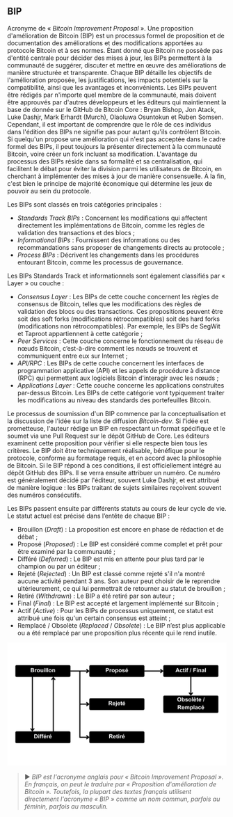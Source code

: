## BIP

Acronyme de « *Bitcoin Improvement Proposal* ». Une proposition d'amélioration de Bitcoin (BIP) est un processus formel de proposition et de documentation des améliorations et des modifications apportées au protocole Bitcoin et à ses normes. Étant donné que Bitcoin ne possède pas d'entité centrale pour décider des mises à jour, les BIPs permettent à la communauté de suggérer, discuter et mettre en œuvre des améliorations de manière structurée et transparente. Chaque BIP détaille les objectifs de l'amélioration proposée, les justifications, les impacts potentiels sur la compatibilité, ainsi que les avantages et inconvénients. Les BIPs peuvent être rédigés par n'importe quel membre de la communauté, mais doivent être approuvés par d'autres développeurs et les éditeurs qui maintiennent la base de donnée sur le GitHub de Bitcoin Core : Bryan Bishop, Jon Atack, Luke Dashjr, Mark Erhardt (Murch), Olaoluwa Osuntokun et Ruben Somsen. Cependant, il est important de comprendre que le rôle de ces individus dans l'édition des BIPs ne signifie pas pour autant qu'ils contrôlent Bitcoin. Si quelqu'un propose une amélioration qui n'est pas acceptée dans le cadre formel des BIPs, il peut toujours la présenter directement à la communauté Bitcoin, voire créer un fork incluant sa modification. L'avantage du processus des BIPs réside dans sa formalité et sa centralisation, qui facilitent le débat pour éviter la division parmi les utilisateurs de Bitcoin, en cherchant à implémenter des mises à jour de manière consensuelle. À la fin, c'est bien le principe de majorité économique qui détermine les jeux de pouvoir au sein du protocole.

Les BIPs sont classés en trois catégories principales :
* *Standards Track BIPs* : Concernent les modifications qui affectent directement les implémentations de Bitcoin, comme les règles de validation des transactions et des blocs ;
* *Informational BIPs* : Fournissent des informations ou des recommandations sans proposer de changements directs au protocole ;
* *Process BIPs* : Décrivent les changements dans les procédures entourant Bitcoin, comme les processus de gouvernance.

Les BIPs Standards Track et informationnels sont également classifiés par « Layer » ou couche :
* *Consensus Layer* : Les BIPs de cette couche concernent les règles de consensus de Bitcoin, telles que les modifications des règles de validation des blocs ou des transactions. Ces propositions peuvent être soit des soft forks (modifications rétrocompatibles) soit des hard forks (modifications non rétrocompatibles). Par exemple, les BIPs de SegWit et Taproot appartiennent à cette catégorie ;
* *Peer Services* : Cette couche concerne le fonctionnement du réseau de nœuds Bitcoin, c’est-à-dire comment les nœuds se trouvent et communiquent entre eux sur Internet ;
* *API/RPC* : Les BIPs de cette couche concernent les interfaces de programmation applicative (API) et les appels de procédure à distance (RPC) qui permettent aux logiciels Bitcoin d'interagir avec les nœuds ;
* *Applications Layer* : Cette couche concerne les applications construites par-dessus Bitcoin. Les BIPs de cette catégorie vont typiquement traiter les modifications au niveau des standards des portefeuilles Bitcoin.

Le processus de soumission d'un BIP commence par la conceptualisation et la discussion de l'idée sur la liste de diffusion *Bitcoin-dev*. Si l'idée est prometteuse, l'auteur rédige un BIP en respectant un format spécifique et le soumet via une Pull Request sur le dépôt GitHub de Core. Les éditeurs examinent cette proposition pour vérifier si elle respecte bien tous les critères. Le BIP doit être techniquement réalisable, bénéfique pour le protocole, conforme au formatage requis, et en accord avec la philosophie de Bitcoin. Si le BIP répond à ces conditions, il est officiellement intégré au dépôt GitHub des BIPs. Il se verra ensuite attribuer un numéro. Ce numéro est généralement décidé par l'éditeur, souvent Luke Dashjr, et est attribué de manière logique : les BIPs traitant de sujets similaires reçoivent souvent des numéros consécutifs.

Les BIPs passent ensuite par différents statuts au cours de leur cycle de vie. Le statut actuel est précisé dans l’entête de chaque BIP :
* Brouillon (*Draft*) : La proposition est encore en phase de rédaction et de débat ;
* Proposé (*Proposed*) : Le BIP est considéré comme complet et prêt pour être examiné par la communauté ;
* Différé (*Deferred*) : Le BIP est mis en attente pour plus tard par le champion ou par un éditeur ;
* Rejeté (*Rejected*) : Un BIP est classé comme rejeté s'il n'a montré aucune activité pendant 3 ans. Son auteur peut choisir de le reprendre ultérieurement, ce qui lui permettrait de retourner au statut de brouillon ;
* Retiré (*Withdrawn*) : Le BIP a été retiré par son auteur ;
* Final (*Final*) : Le BIP est accepté et largement implémenté sur Bitcoin ;
* Actif (*Active*) : Pour les BIPs de processus uniquement, ce statut est attribué une fois qu'un certain consensus est atteint ;
* Remplacé / Obsolète (*Replaced* / *Obsolete*) : Le BIP n’est plus applicable ou a été remplacé par une proposition plus récente qui le rend inutile.

![](../../dictionnaire/assets/25.png)

> ► *BIP est l'acronyme anglais pour « Bitcoin Improvement Proposal ». En français, on peut le traduire par « Proposition d'amélioration de Bitcoin ». Toutefois, la plupart des textes français utilisent directement l'acronyme « BIP » comme un nom commun, parfois au féminin, parfois au masculin.*

